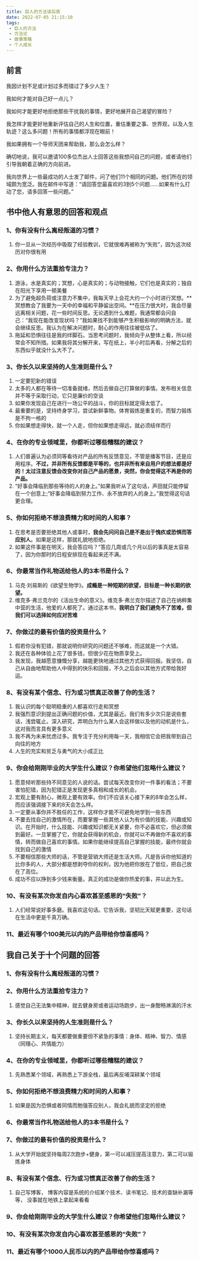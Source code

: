 ```yaml
---
title: 巨人的方法读后感
date: 2022-07-05 21:15:10
tags:
 - 巨人的方法
 - 方法论
 - 做事策略
 - 个人成长
---
```


## 前言

我因计划不足或计划过多而错过了多少人生？

我如何才能对自己好一点儿？

我如何才能更好地拒绝那些干扰我的事情，更好地展开自己渴望的冒险？

我怎样才能更好地重新评估自己的人生和位置，重估重要之事、世界观，以及人生轨迹？这么多问题！所有的事情都浮现在眼前！

我如果拥有一个导师天团来帮助我，那么会怎么样？

确切地说，我可以邀请100多位杰出人士回答这些我想问自己的问题，或者请他们引导我朝着正确的方向前进。

我向世界上一些最成功的人士发了邮件，问了他们11个相同的问题。他们所在的领域颇为宽泛。我在邮件中写道：“请回答您最喜欢的3到5个问题……如果有什么打动了您，请多回答一些问题。”
## 书中他人有意思的回答和观点
### 1、你有没有什么离经叛道的习惯？
1. 你一旦从一次经历中吸取了经验教训，它就很难再被称为“失败”，因为这次经历对你很有用

### 2、你用什么方法重拾专注力？
1. 游泳，水是真实的；冥想，心是真实的；与动物接触，它们也是真实的；独自在阳光下享用一顿美餐
2. 为了避免超负荷或注意力不集中，我每天早上会花大约一个小时进行冥想。**冥想教会了我要为一天中的幸福和平静留出空间。**在压力很大时，我会尽量远离相关问题，花一些时间反思。无论遇到什么难题，我通常都会问自己：“我现在能改变现状吗？”我如果找不到能够产生积极影响的明确方法，就会继续反思。我认为在解决问题时，耐心的作用往往被低估了。
3. 拖延和恐惧往往是我的绊脚石。当思考问题时，我倾向于从整体上看，所以经常会不知所措。如果我将其分解开来，写在纸上，半小时后再看，分解之后的东西似乎就没什么大不了。



### 3、你长久以来坚持的人生准则是什么？
1. 一定要犯新的错误
2. 太多的人都在等待一切准备就绪，然后去做自己打算做的事情。发布相关信息并不等于采取行动，它只是廉价的空谈
3. 如果你发现自己在进行一场公平的战斗，你的目标就定得太低了。
4. 最重要的是，坚持终身学习，尝试新鲜事物。体育锻炼是重复的，而智力锻炼是不拘一格的
5. 你如果想走得快，就一个人走，但你如果想走得远，就必须结伴而行




### 4、在你的专业领域里，你都听过哪些糟糕的建议？
1. 人们普遍认为必须同等看待对产品的所有反馈意见，不管是播客节目，还是应用程序。**不过，并非所有反馈都是平等的，也并非所有来自用户的想法都是好的！太过注意反馈会改变你对自己产品的愿景，突然，你会觉得这不再是你的产品。**
2. “好事会降临到那些等待的人的身上。”如果我听从了这句话，声田就只能停留在一个创意上;“好事会降临到努力工作、永不放弃的人的身上。”我觉得这句话更合理。



### 5、你如何拒绝不想浪费精力和时间的人和事？
1. 在思考是否要拒绝其他人或事时，**我会先问问自己是不是出于愧疚或恐惧而答应别人**。如果是这样，那就礼貌地拒绝。
2. 如果这件事是在明天，我会答应吗？”答应几周或几个月以后的事真是太容易了，因为你那时的日程安排现在看起来还不满。



### 6、你最常当作礼物送给他人的3本书是什么？
1. 马克·刘易斯的《欲望生物学》。**成瘾是一种短期的欲望，目标是一种长期的欲望。**
2. 维克多·弗兰克尔的《活出生命的意义》。维克多·弗兰克尔描述了自己在纳粹集中营的生活，他爱的人都死了。通过这本书，**我明白了我们避免不了苦难，但我们可以选择如何应对苦难**


### 7、你做过的最有价值的投资是什么？
1. 假若你没有犯错，那就说明你研究的问题还不够难，而这就是一个大错。
2. 我还在各种体验上花了很多钱，但很少花在物质享受上。
3. 我发现，我越愿意慷慨分享，越能更快地通过其他方式获得回报。我坚信，自己从自由地帮助他人中得到的快乐和回报，不久之后会以其他方式带给我好运。


### 8、有没有某个信念、行为或习惯真正改善了你的生活？
1. 我认识的每个聪明稳重的人都喜欢行走和冥想
2. 我强烈意识到提出正确问题的价值，尤其是最近。我们有多少次只是说些套话，浅尝辄止。深入研究，弄明白为什么某人会这样做以及他的动机是什么，这对我而言具有更多意义
3. 我不再为未来忧虑过多。我专注于充分利用每一天，我相信它会把我带到自己向往的地方
4. 人生的充实和贫乏与勇气的大小成正比

### 9、你会给刚刚毕业的大学生什么建议？你希望他们忽略什么建议？
1. 愿意倾听那些持不同意见的人说的话。尝试每天改变你对一件事的看法；不要害怕犯错，因为犯错正是发现更多真相和成长的机会。
2. 宏观上要有耐心，微观上要有效率。你们不应该关心接下来的8年会怎么样，而应该强调接下来的8天会怎么样。
3. 一定要从事你并不胜任的工作，这样你才能不可避免地学到一些东西
4. 不要去找自己的激情所在，而要掌握一些其他人认为有价值的技能、兴趣或知识。在开始时，什么技能、兴趣或知识都无关紧要，你不必喜欢它，但必须做到最好。一旦掌握了它，你就会获得新的机会，你就可以不再做你不喜欢的事情，转而做自己喜欢的事情。如果你能继续提高自己掌握的技能，最终你就会找到自己的激情
5. 不要相信那些大师的话，不管是营销大师还是生活大师。凡是告诉你他知道的比你多的人，大部分都是想剥夺你的权利，因为他把你放在了低位，把自己放在了高位。
6. 成功不应以挣到多少钱来衡量。真正的成功是做你热爱的事，并以此为生。

### 10、有没有某次你发自内心喜欢甚至感恩的“失败”？
1. 人们经常说好事多磨。我喜欢这句话。它告诉我，坚韧比天赋更重要，这句话在生活中更是千真万确。


### 11、最近有哪个100美元以内的产品带给你惊喜感吗？


## 我自己关于十个问题的回答
### 1、你有没有什么离经叛道的习惯？

### 2、你用什么方法重拾专注力？
1. 感觉自己无法集中精神，就去健身房或者运动场跑步，出一身酣畅淋漓的汗水

### 3、你长久以来坚持的人生准则是什么？
1. 坚持长期主义，每天都要做重要但不紧急的事情：身体、精神、智力、情感（同理心、共情能力）


### 4、在你的专业领域里，你都听过哪些糟糕的建议？
1. 先熟悉某个领域，再熟悉上下游全栈，最后再反哺深耕某个领域

### 5、你如何拒绝不想浪费精力和时间的人和事？
1. 如果是因为恐惧或者同情而勉强答应别人，我会礼貌而坚定的拒绝

### 6、你最常当作礼物送给他人的3本书是什么？

### 7、你做过的最有价值的投资是什么？
1. 从大学开始就坚持每周2次跑步+健身，第一可以减压提高注意力，第二可以锻炼身体

### 8、有没有某个信念、行为或习惯真正改善了你的生活？
1. 自己写博客， 博客内容是系统的介绍某个技术、读书笔记、技术的查缺补漏等等， 没事就在地铁上拿起来看看

### 9、你会给刚刚毕业的大学生什么建议？你希望他们忽略什么建议？

### 10、有没有某次你发自内心喜欢甚至感恩的“失败”？


### 11、最近有哪个1000人民币以内的产品带给你惊喜感吗？